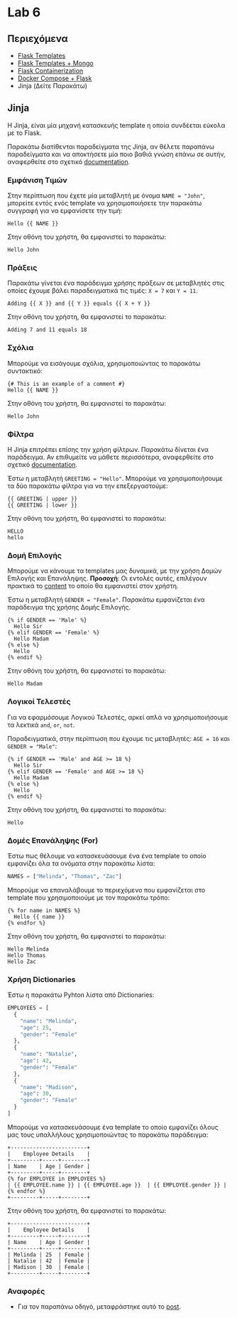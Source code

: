 # Lab 6

## Περιεχόμενα

- [Flask Templates](flask-templates)
- [Flask Templates + Mongo](flask-templates-mongo)
- [Flask Containerization](flask-containerization)
- [Docker Compose + Flask](flask-compose)
- Jinja (Δείτε Παρακάτω)

## Jinja
Η Jinja, είναι μία μηχανή κατασκευής template η οποία συνδέεται εύκολα με το Flask.

Παρακάτω διατίθενται παραδείγματα της Jinja, αν θέλετε παραπάνω παραδείγματα και να αποκτήσετε μία ποιο βαθιά γνώση επάνω σε αυτήν, αναφερθείτε στο σχετικό [documentation](https://jinja.palletsprojects.com/en/3.1.x/).

### Εμφάνιση Τιμών
Στην περίπτωση που έχετε μία μεταβλητή με όνομα `NAME = "John"`, μπορείτε εντός ενός template να χρησιμοποιήσετε την παρακάτω συγγραφή για να εμφανίσετε την τιμή:
```jinja
Hello {{ NAME }}
```
Στην οθόνη του χρήστη, θα εμφανιστεί το παρακάτω:
```
Hello John
```

### Πράξεις
Παρακάτω γίνεται ένα παράδειγμα χρήσης πράξεων σε μεταβλητές στις οποίες έχουμε βάλει παραδειγματικά τις τιμές: `X = 7` και `Y = 11`.
```jinja
Adding {{ X }} and {{ Y }} equals {{ X + Y }}
```
Στην οθόνη του χρήστη, θα εμφανιστεί το παρακάτω:
```
Adding 7 and 11 equals 18
```

### Σχόλια
Μπορούμε να εισάγουμε σχόλια, χρησιμοποιώντας το παρακάτω συντακτικό:
```jinja
{# This is an example of a comment #}
Hello {{ NAME }}
```
Στην οθόνη του χρήστη, θα εμφανιστεί το παρακάτω:
```
Hello John
```

### Φίλτρα
Η Jinja επιτρέπει επίσης την χρήση φίλτρων. Παρακάτω δίνεται ένα παράδειγμα. Αν επιθυμείτε να μάθετε περισσότερα, αναφερθείτε στο σχετικό [documentation](https://jinja.palletsprojects.com/en/3.0.x/templates/#id11).

Έστω η μεταβλητή `GREETING = "Hello"`. Μπορούμε να χρησιμοποιήσουμε τα δύο παρακάτω φίλτρα για να την επεξεργαστούμε:
```jinja
{{ GREETING | upper }}
{{ GREETING | lower }}
```
Στην οθόνη του χρήστη, θα εμφανιστεί το παρακάτω:
```
HELLO
hello
```

### Δομή Επιλογής
Μπορούμε να κάνουμε τα templates μας δυναμικά, με την χρήση Δομών Επιλογής και Επανάληψης. **Προσοχή**: Οι εντολές αυτές, επιλέγουν πρακτικά το <u>content</u> το οποίο θα εμφανιστεί στον χρήστη.

Έστω η μεταβλητή `GENDER = "Female"`. Παρακάτω εμφανίζεται ένα παράδειγμα της χρήσης Δομής Επιλογής.
```jinja
{% if GENDER == 'Male' %}
  Hello Sir
{% elif GENDER == 'Female' %}
  Hello Madam
{% else %}
  Hello
{% endif %}
```
Στην οθόνη του χρήστη, θα εμφανιστεί το παρακάτω:
```
Hello Madam
```

### Λογικοί Τελεστές
Για να εφαρμόσουμε Λογικού Τελεστές, αρκεί απλά να χρησιμοποιήσουμε τα λεκτικά `and`, `or`, `not`.

Παραδειγματικά, στην περίπτωση που έχουμε τις μεταβλητές: `AGE = 16` και `GENDER = "Male"`:
```jinja
{% if GENDER == 'Male' and AGE >= 18 %}
  Hello Sir
{% elif GENDER == 'Female' and AGE >= 18 %}
  Hello Madam
{% else %}
  Hello
{% endif %}
```
Στην οθόνη του χρήστη, θα εμφανιστεί το παρακάτω:
```
Hello
```

### Δομές Επανάληψης (For)
Έστω πως θέλουμε να κατασκευάσουμε ένα ένα template το οποίο εμφανίζει όλα τα ονόματα στην παρακάτω λίστα:
```python
NAMES = ["Melinda", "Thomas", "Zac"]
```

Μπορούμε να επαναλάβουμε το περιεχόμενο που εμφανίζεται στο template που χρησιμοποιούμε με τον παρακάτω τρόπο:
```jinja
{% for name in NAMES %}
  Hello {{ name }}
{% endfor %}
```
Στην οθόνη του χρήστη, θα εμφανιστεί το παρακάτω:
```
Hello Melinda
Hello Thomas
Hello Zac
```

### Χρήση Dictionaries

Έστω η παρακάτω Pyhton λίστα από Dictionaries:
```python
EMPLOYEES = [
  {
    "name": "Melinda",
    "age": 25,
    "gender": "Female"
  },
  {
    "name": "Natalie",
    "age": 42,
    "gender": "Female"
  },
  {
    "name": "Madison",
    "age": 30,
    "gender": "Female"
  }
]
```

Μπορούμε να κατασκευάσουμε ένα template το οποίο εμφανίζει όλους μας τους υπαλλήλους χρησιμοποιώντας το παρακάτω παράδειγμα:
```jinja
+------------------------+
|    Employee Details    |
+---------+-----+--------+
| Name    | Age | Gender |
+---------+-----+--------+
{% for EMPLOYEE in EMPLOYEES %}
| {{ EMPLOYEE.name }} | {{ EMPLOYEE.age }}  | {{ EMPLOYEE.gender }} |
{% endfor %}
+---------+-----+--------+
```
Στην οθόνη του χρήστη, θα εμφανιστεί το παρακάτω:
```
+------------------------+
|    Employee Details    |
+---------+-----+--------+
| Name    | Age | Gender |
+---------+-----+--------+
| Melinda | 25  | Female |
| Natalie | 42  | Female |
| Madison | 30  | Female |
+---------+-----+--------+
```

### Αναφορές
- Για τον παραπάνω οδηγό, μεταφράστηκε αυτό το [post](https://ultraconfig.com.au/blog/jinja2-a-crash-course-for-beginners/).